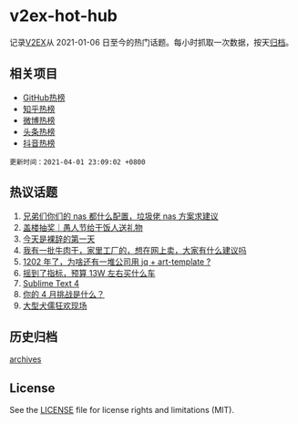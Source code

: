 # v2ex-hot-hub

 记录[V2EX](https://www.v2ex.com/)从 2021-01-06 日至今的热门话题。每小时抓取一次数据，按天[归档](archives)。
 
 ## 相关项目

- [GitHub热榜](https://github.com/snaildev/github-hot-hub)
- [知乎热榜](https://github.com/snaildev/zhihu-hot-hub)
- [微博热榜](https://github.com/snaildev/weibo-hot-hub)
- [头条热榜](https://github.com/snaildev/toutiao-hot-hub)
- [抖音热榜](https://github.com/snaildev/douyin-hot-hub)


 `更新时间：2021-04-01 23:09:02 +0800`

## 热议话题

1. [兄弟们你们的 nas 都什么配置，垃圾佬 nas 方案求建议](https://www.v2ex.com/t/767176)
1. [盖楼抽奖｜愚人节给干饭人送礼物](https://www.v2ex.com/t/767227)
1. [今天是裸辞的第一天](https://www.v2ex.com/t/767059)
1. [我有一批牛肉干，家里工厂的，想在网上卖，大家有什么建议吗](https://www.v2ex.com/t/767086)
1. [1202 年了，为啥还有一堆公司用 jq + art-template ?](https://www.v2ex.com/t/767111)
1. [摇到了指标，预算 13W 左右买什么车](https://www.v2ex.com/t/767138)
1. [Sublime Text 4](https://www.v2ex.com/t/767077)
1. [你的 4 月挑战是什么？](https://www.v2ex.com/t/767128)
1. [大型犬儒狂欢现场](https://www.v2ex.com/t/767297)

## 历史归档

[archives](archives)

## License

See the [LICENSE](LICENSE) file for license rights and limitations (MIT).
